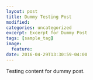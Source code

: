 ```yaml
---
layout: post
title: Dummy Testing Post
modified:
categories: uncategorized
excerpt: Excerpt for Dummy Post
tags: [sample_tag]
image:
  feature:
date: 2016-04-29T13:30:59-04:00
---
```


Testing content for dummy post.